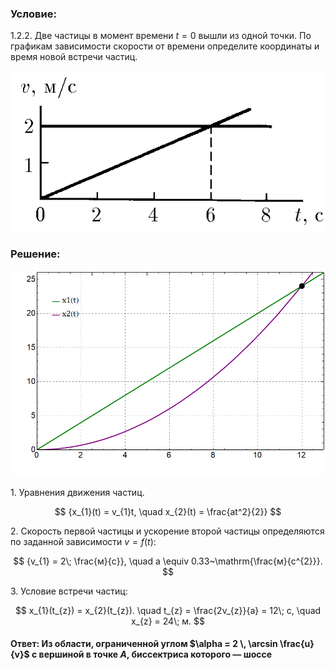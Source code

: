 ###  Условие:

$1.2.2.$ Две частицы в момент времени $t = 0$ вышли из одной точки. По графикам зависимости скорости от времени определите координаты и время новой встречи частиц.

![ К задаче $1.2.2$ |659x336, 42%](../../img/1.2.2/statement.png)

###  Решение:

![ Координаты точек и их пересечение |859x561, 59%](../../img/1.2.2/Plot.png)

1\. Уравнения движения частиц.

$$
{x_{1}(t) = v_{1}t, \quad x_{2}(t) = \frac{at^2}{2}}
$$

2\. Скорость первой частицы и ускорение второй частицы определяются по заданной зависимости $v = f(t)$:

$$
{v_{1} = 2\; \frac{м}{с}}, \quad a \equiv 0.33~\mathrm{\frac{м}{с^{2}}}.
$$

3\. Условие встречи частиц:

$$
x_{1}(t_{z}) = x_{2}(t_{z}). \quad t_{z} = \frac{2v_{z}}{a} = 12\; с, \quad x_{z} = 24\; м.
$$

#### Ответ: Из области, ограниченной углом $\alpha = 2 \, \arcsin \frac{u}{v}$ с вершиной в точке $A$, биссектриса которого — шоссе